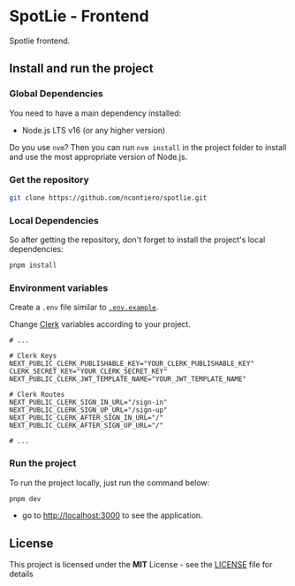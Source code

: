 # SpotLie - Frontend

Spotlie frontend.

## Install and run the project

### Global Dependencies

You need to have a main dependency installed:

- Node.js LTS v16 (or any higher version)

Do you use `nvm`? Then you can run `nvm install` in the project folder to install and use the most appropriate version of Node.js.

### Get the repository

```bash
git clone https://github.com/ncontiero/spotlie.git
```

### Local Dependencies

So after getting the repository, don't forget to install the project's local dependencies:

```bash
pnpm install
```

### Environment variables

Create a `.env` file similar to [`.env.example`](./.env.example).

Change [Clerk](https://dashboard.clerk.com/) variables according to your project.

```env
# ...

# Clerk Keys
NEXT_PUBLIC_CLERK_PUBLISHABLE_KEY="YOUR_CLERK_PUBLISHABLE_KEY"
CLERK_SECRET_KEY="YOUR_CLERK_SECRET_KEY"
NEXT_PUBLIC_CLERK_JWT_TEMPLATE_NAME="YOUR_JWT_TEMPLATE_NAME"

# Clerk Routes
NEXT_PUBLIC_CLERK_SIGN_IN_URL="/sign-in"
NEXT_PUBLIC_CLERK_SIGN_UP_URL="/sign-up"
NEXT_PUBLIC_CLERK_AFTER_SIGN_IN_URL="/"
NEXT_PUBLIC_CLERK_AFTER_SIGN_UP_URL="/"

# ...
```

### Run the project

To run the project locally, just run the command below:

```bash
pnpm dev
```

- go to <http://localhost:3000> to see the application.

## License

This project is licensed under the **MIT** License - see the [LICENSE](../LICENSE) file for details
